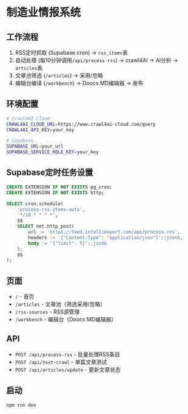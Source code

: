 # 制造业情报系统

## 工作流程
1. RSS定时抓取 (Supabase cron) → `rss_items`表
2. 自动处理 (每10分钟调用`/api/process-rss`) → crawl4AI → AI分析 → `articles`表
3. 文章池筛选 (`/articles`) → 采用/忽略
4. 编辑台编译 (`/workbench`) → Doocs MD编辑器 → 发布

## 环境配置
```bash
# Crawl4AI Cloud
CRAWL4AI_CLOUD_URL=https://www.crawl4ai-cloud.com/query
CRAWL4AI_API_KEY=your_key

# Supabase
SUPABASE_URL=your_url
SUPABASE_SERVICE_ROLE_KEY=your_key
```

## Supabase定时任务设置
```sql
CREATE EXTENSION IF NOT EXISTS pg_cron;
CREATE EXTENSION IF NOT EXISTS http;

SELECT cron.schedule(
    'process-rss-items-auto',
    '*/10 * * * *',
    $$
    SELECT net.http_post(
        url := 'https://feed.intelliexport.com/api/process-rss',
        headers := '{"Content-Type": "application/json"}'::jsonb,
        body := '{"limit": 5}'::jsonb
    );
    $$
);
```

## 页面
- `/` - 首页
- `/articles` - 文章池（筛选采用/忽略）
- `/rss-sources` - RSS源管理
- `/workbench` - 编辑台（Doocs MD编辑器）

## API
- `POST /api/process-rss` - 批量处理RSS条目
- `POST /api/test-crawl` - 单篇文章测试
- `POST /api/articles/update` - 更新文章状态

## 启动
```bash
npm run dev
```